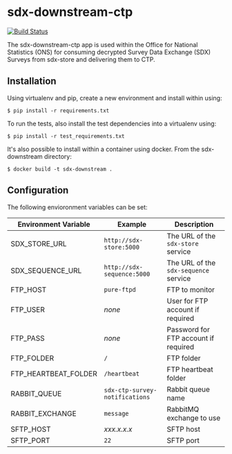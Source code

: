 # sdx-downstream-ctp

[![Build Status](https://travis-ci.org/ONSdigital/sdx-downstream-ctp.svg?branch=develop)](https://travis-ci.org/ONSdigital/sdx-downstream-ctp)

The sdx-downstream-ctp app is used within the Office for National Statistics (ONS) for consuming decrypted Survey Data Exchange (SDX) Surveys from sdx-store and delivering them to CTP.

## Installation

Using virtualenv and pip, create a new environment and install within using:

    $ pip install -r requirements.txt

To run the tests, also install the test dependencies into a virtualenv using:

    $ pip install -r test_requirements.txt

It's also possible to install within a container using docker. From the sdx-downstream directory:

    $ docker build -t sdx-downstream .

## Configuration

The following envioronment variables can be set:

| Environment Variable    | Example                               | Description
|-------------------------|---------------------------------------|----------------
| SDX_STORE_URL           | `http://sdx-store:5000`               | The URL of the `sdx-store` service
| SDX_SEQUENCE_URL        | `http://sdx-sequence:5000`            | The URL of the `sdx-sequence` service
| FTP_HOST                | `pure-ftpd`                           | FTP to monitor
| FTP_USER                | _none_                                | User for FTP account if required
| FTP_PASS                | _none_                                | Password for FTP account if required
| FTP_FOLDER              | `/`                                   | FTP folder
| FTP_HEARTBEAT_FOLDER    | `/heartbeat`                          | FTP heartbeat folder
| RABBIT_QUEUE            | `sdx-ctp-survey-notifications`        | Rabbit queue name
| RABBIT_EXCHANGE         | `message`                             | RabbitMQ exchange to use
| SFTP_HOST               | _xxx.x.x.x_                           | SFTP host      
| SFTP_PORT               | `22`                                  | SFTP port